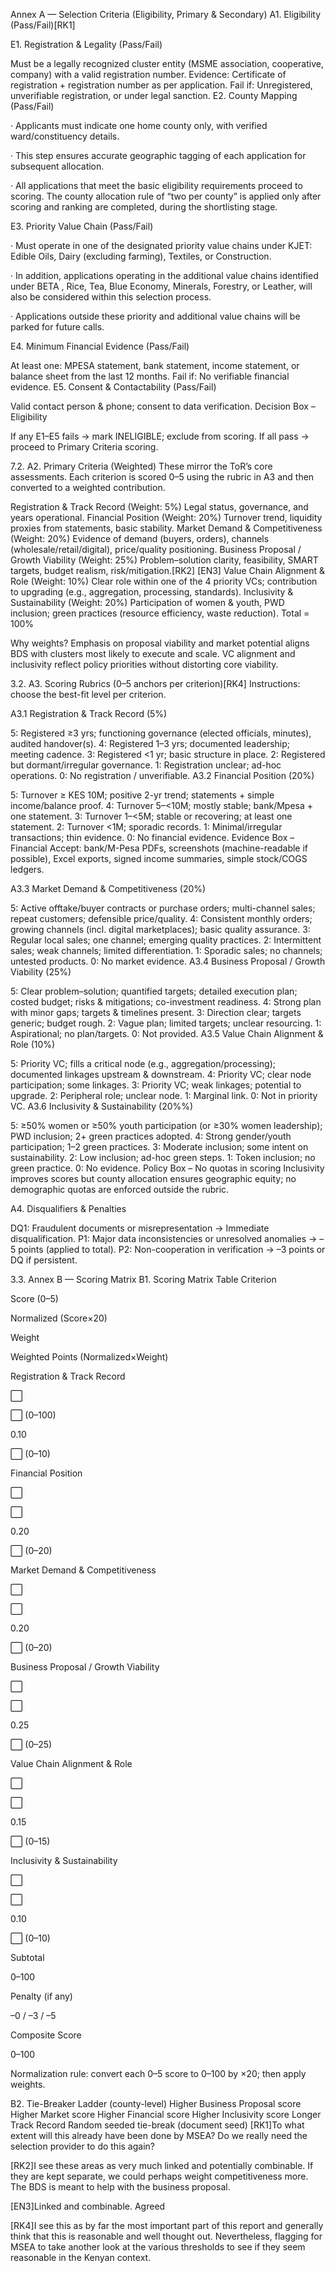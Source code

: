 Annex A — Selection Criteria (Eligibility, Primary & Secondary)
A1. Eligibility (Pass/Fail)[RK1] 

E1. Registration & Legality (Pass/Fail)

Must be a legally recognized cluster entity (MSME association, cooperative, company) with a valid registration number.
Evidence: Certificate of registration + registration number as per application.
Fail if: Unregistered, unverifiable registration, or under legal sanction.
E2. County Mapping (Pass/Fail)

·       Applicants must indicate one home county only, with verified ward/constituency details.

·       This step ensures accurate geographic tagging of each application for subsequent allocation.

·       All applications that meet the basic eligibility requirements proceed to scoring. The county allocation rule of “two per county” is applied only after scoring and ranking are completed, during the shortlisting stage.

E3. Priority Value Chain (Pass/Fail)

·       Must operate in one of the designated priority value chains under KJET: Edible Oils, Dairy (excluding farming), Textiles, or Construction.

·       In addition, applications operating in the additional value chains identified under BETA , Rice, Tea, Blue Economy, Minerals, Forestry, or Leather, will also be considered within this selection process.

·       Applications outside these priority and additional value chains will be parked for future calls.

E4. Minimum Financial Evidence (Pass/Fail)

At least one: MPESA statement, bank statement, income statement, or balance sheet from the last 12 months.
Fail if: No verifiable financial evidence.
E5. Consent & Contactability (Pass/Fail)

Valid contact person & phone; consent to data verification.
Decision Box – Eligibility

If any E1–E5 fails → mark INELIGIBLE; exclude from scoring.
If all pass → proceed to Primary Criteria scoring.

7.2.  A2. Primary Criteria (Weighted)
These mirror the ToR’s core assessments. Each criterion is scored 0–5 using the rubric in A3 and then converted to a weighted contribution.

Registration & Track Record (Weight: 5%)
Legal status, governance, and years operational.
Financial Position (Weight: 20%)
Turnover trend, liquidity proxies from statements, basic stability.
Market Demand & Competitiveness (Weight: 20%)
Evidence of demand (buyers, orders), channels (wholesale/retail/digital), price/quality positioning.
Business Proposal / Growth Viability (Weight: 25%)
Problem–solution clarity, feasibility, SMART targets, budget realism, risk/mitigation.[RK2] [EN3] 
Value Chain Alignment & Role (Weight: 10%)
Clear role within one of the 4 priority VCs; contribution to upgrading (e.g., aggregation, processing, standards).
Inclusivity & Sustainability (Weight: 20%)
Participation of women & youth, PWD inclusion; green practices (resource efficiency, waste reduction).
Total = 100%

Why weights? Emphasis on proposal viability and market potential aligns BDS with clusters most likely to execute and scale. VC alignment and inclusivity reflect policy priorities without distorting core viability.

 


 

3.2.        A3. Scoring Rubrics (0–5 anchors per criterion)[RK4] 
Instructions: choose the best-fit level per criterion.

A3.1 Registration & Track Record (5%)

5: Registered ≥3 yrs; functioning governance (elected officials, minutes), audited handover(s).
4: Registered 1–3 yrs; documented leadership; meeting cadence.
3: Registered <1 yr; basic structure in place.
2: Registered but dormant/irregular governance.
1: Registration unclear; ad-hoc operations.
0: No registration / unverifiable.
A3.2 Financial Position (20%)

5: Turnover ≥ KES 10M; positive 2-yr trend; statements + simple income/balance proof.
4: Turnover 5–<10M; mostly stable; bank/Mpesa + one statement.
3: Turnover 1–<5M; stable or recovering; at least one statement.
2: Turnover <1M; sporadic records.
1: Minimal/irregular transactions; thin evidence.
0: No financial evidence.
Evidence Box – Financial
Accept: bank/M-Pesa PDFs, screenshots (machine-readable if possible), Excel exports, signed income summaries, simple stock/COGS ledgers.

A3.3 Market Demand & Competitiveness (20%)

5: Active offtake/buyer contracts or purchase orders; multi-channel sales; repeat customers; defensible price/quality.
4: Consistent monthly orders; growing channels (incl. digital marketplaces); basic quality assurance.
3: Regular local sales; one channel; emerging quality practices.
2: Intermittent sales; weak channels; limited differentiation.
1: Sporadic sales; no channels; untested products.
0: No market evidence.
A3.4 Business Proposal / Growth Viability (25%)

5: Clear problem–solution; quantified targets; detailed execution plan; costed budget; risks & mitigations; co-investment readiness.
4: Strong plan with minor gaps; targets & timelines present.
3: Direction clear; targets generic; budget rough.
2: Vague plan; limited targets; unclear resourcing.
1: Aspirational; no plan/targets.
0: Not provided.
A3.5 Value Chain Alignment & Role (10%)

5: Priority VC; fills a critical node (e.g., aggregation/processing); documented linkages upstream & downstream.
4: Priority VC; clear node participation; some linkages.
3: Priority VC; weak linkages; potential to upgrade.
2: Peripheral role; unclear node.
1: Marginal link.
0: Not in priority VC.
A3.6 Inclusivity & Sustainability (20%%)

5: ≥50% women or ≥50% youth participation (or ≥30% women leadership); PWD inclusion; 2+ green practices adopted.
4: Strong gender/youth participation; 1–2 green practices.
3: Moderate inclusion; some intent on sustainability.
2: Low inclusion; ad-hoc green steps.
1: Token inclusion; no green practice.
0: No evidence.
Policy Box – No quotas in scoring
Inclusivity improves scores but county allocation ensures geographic equity; no demographic quotas are enforced outside the rubric.

 

A4. Disqualifiers & Penalties

DQ1: Fraudulent documents or misrepresentation → Immediate disqualification.
P1: Major data inconsistencies or unresolved anomalies → –5 points (applied to total).
P2: Non-cooperation in verification → –3 points or DQ if persistent.
 


 

3.3.        Annex B — Scoring Matrix
B1. Scoring Matrix Table
Criterion

Score (0–5)

Normalized (Score×20)

Weight

Weighted Points (Normalized×Weight)

Registration & Track Record

⬜

⬜ (0–100)

0.10

⬜ (0–10)

Financial Position

⬜

⬜

0.20

⬜ (0–20)

Market Demand & Competitiveness

⬜

⬜

0.20

⬜ (0–20)

Business Proposal / Growth Viability

⬜

⬜

0.25

⬜ (0–25)

Value Chain Alignment & Role

⬜

⬜

0.15

⬜ (0–15)

Inclusivity & Sustainability

⬜

⬜

0.10

⬜ (0–10)

Subtotal

0–100

Penalty (if any)

–0 / –3 / –5

Composite Score

0–100

Normalization rule: convert each 0–5 score to 0–100 by ×20; then apply weights.

B2. Tie-Breaker Ladder (county-level)
Higher Business Proposal score
Higher Market score
Higher Financial score
Higher Inclusivity score
Longer Track Record
Random seeded tie-break (document seed)
 [RK1]To what extent will this already have been done by MSEA? Do we really need the selection provider to do this again?

 [RK2]I see these areas as very much linked and potentially combinable. If they are kept separate, we could perhaps weight competitiveness more. The BDS is meant to help with the business proposal.

 [EN3]Linked and combinable. Agreed

 [RK4]I see this as by far the most important part of this report and generally think that this is reasonable and well thought out. Nevertheless, flagging for MSEA to take another look at the various thresholds to see if they seem reasonable in the Kenyan context.